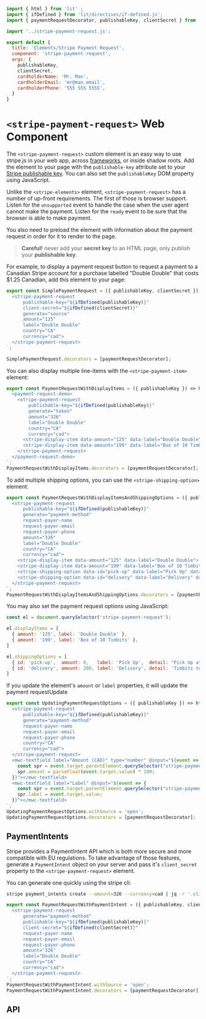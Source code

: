 ```js script
import { html } from 'lit' ;
import { ifDefined } from 'lit/directives/if-defined.js';
import { paymentRequestDecorator, publishableKey, clientSecret } from './storybook-helpers.js';

import '../stripe-payment-request.js';

export default {
  title: 'Elements/Stripe Payment Request',
  component: 'stripe-payment-request',
  args: {
    publishableKey,
    clientSecret,
    cardholderName: 'Mr. Man',
    cardholderEmail: 'mr@man.email',
    cardholderPhone: '555 555 5555',
  }
}
```

# `<stripe-payment-request>` Web Component

The `<stripe-payment-request>` custom element is an easy way to use stripe.js in your web app,
across [frameworks](/?path=/docs/framework-examples-angular--stripe-elements), or inside shadow roots.
Add the element to your page with the `publishable-key` attribute set to your
[Stripe publishable key](https://dashboard.stripe.com/account/apikeys).
You can also set the `publishableKey` DOM property using JavaScript.

Unlike the `<stripe-elements>` element, `<stripe-payment-request>` has a number of up-front requirements.
The first of those is browser support.
Listen for the `unsupported` event to handle the case when the user agent cannot make the payment.
Listen for the `ready` event to be sure that the browser is able to make payment.

You also need to preload the element with information about the payment request in order for it to render to the page.

<mwc-textfield data-arg="publishableKey" label="Publishable Key" value={publishableKey}></mwc-textfield>
<mwc-textfield data-arg="clientSecret" label="Client Secret" value={clientSecret}></mwc-textfield>

> **Careful!** never add your **secret key** to an HTML page, only publish your **publishable key**.

For example, to display a payment request button to request a payment to a Canadian Stripe account
for a purchase labelled "Double Double" that costs $1.25 Canadian, add this element to your page:

```js preview-story
export const SimplePaymentRequest = ({ publishableKey, clientSecret }) => html`
  <stripe-payment-request
      publishable-key="${ifDefined(publishableKey)}"
      client-secret="${ifDefined(clientSecret)}"
      generate="source"
      amount="125"
      label="Double Double"
      country="CA"
      currency="cad">
  </stripe-payment-request>
`;

SimplePaymentRequest.decorators = [paymentRequestDecorator];
```

You can also display multiple line-items with the `<stripe-payment-item>` element:

```js preview-story
export const PaymentRequestWithDisplayItems = ({ publishableKey }) => html`
  <payment-request-demo>
    <stripe-payment-request
        publishable-key="${ifDefined(publishableKey)}"
        generate="token"
        amount="326"
        label="Double Double"
        country="CA"
        currency="cad">
      <stripe-display-item data-amount="125" data-label="Double Double"> </stripe-display-item>
      <stripe-display-item data-amount="199" data-label="Box of 10 Timbits"> </stripe-display-item>
    </stripe-payment-request>
  </payment-request-demo>
`;
PaymentRequestWithDisplayItems.decorators = [paymentRequestDecorator];
```

To add multiple shipping options, you can use the `<stripe-shipping-option>` element:

```js preview-story
export const PaymentRequestWithDisplayItemsAndShippingOptions = ({ publishableKey }) => html`
  <stripe-payment-request
      publishable-key="${ifDefined(publishableKey)}"
      generate="payment-method"
      request-payer-name
      request-payer-email
      request-payer-phone
      amount="326"
      label="Double Double"
      country="CA"
      currency="cad">
    <stripe-display-item data-amount="125" data-label="Double Double"> </stripe-display-item>
    <stripe-display-item data-amount="199" data-label="Box of 10 Timbits"> </stripe-display-item>
    <stripe-shipping-option data-id="pick-up" data-label="Pick Up" data-detail="Pick Up at Your Local Timmy's" data-amount="0"> </stripe-shipping-option>
    <stripe-shipping-option data-id="delivery" data-label="Delivery" data-detail="Timbits to Your Door" data-amount="200"> </stripe-shipping-option>
  </stripe-payment-request>
`;
PaymentRequestWithDisplayItemsAndShippingOptions.decorators = [paymentRequestDecorator];
```

You may also set the payment request options using JavaScript:

```js
const el = document.querySelector('stripe-payment-request');

el.displayItems = [
  { amount: '125', label: 'Double Double' },
  { amount: '199', label: 'Box of 10 Timbits' },
]

el.shippingOptions = [
  { id: 'pick-up',  amount: 0,   label: 'Pick Up',  detail: "Pick Up at Your Local Timmy's" },
  { id: 'delivery', amount: 200, label: 'Delivery', detail: 'Timbits to Your Door' }
]
```

If you update the element's `amount` or `label` properties, it will update the payment requestUpdate

```js preview-story
export const UpdatingPaymentRequestOptions = ({ publishableKey }) => html`
  <stripe-payment-request
      publishable-key="${ifDefined(publishableKey)}"
      generate="payment-method"
      request-payer-name
      request-payer-email
      request-payer-phone
      country="CA"
      currency="cad">
  </stripe-payment-request>
  <mwc-textfield label="Amount (CAD)" type="number" @input="${event => {
    const spr = event.target.parentElement.querySelector("stripe-payment-request");
    spr.amount = parseFloat(event.target.value) * 100;
  }}"></mwc-textfield>
  <mwc-textfield label="Label" @input="${event => {
    const spr = event.target.parentElement.querySelector("stripe-payment-request");
    spr.label = event.target.value;
  }}"></mwc-textfield>
`;
UpdatingPaymentRequestOptions.withSource = 'open';
UpdatingPaymentRequestOptions.decorators = [paymentRequestDecorator];
```

## PaymentIntents

Stripe provides a PaymentIntent API which is both more secure and more compatible with EU regulations.
To take advantage of those features, generate a `PaymentIntent` object on your server and
pass it's `client_secret` property to the `<stripe-payment-request>` element.

You can generate one quickly using the stripe cli:

```bash
stripe payment_intents create --amount=326 --currency=cad | jq -r '.client_secret'
```

```js preview-story
export const PaymentRequestWithPaymentIntent = ({ publishableKey, clientSecret }) => html`
  <stripe-payment-request
      generate="payment-method"
      publishable-key="${ifDefined(publishableKey)}"
      client-secret="${ifDefined(clientSecret)}"
      request-payer-name
      request-payer-email
      request-payer-phone
      amount="326"
      label="Double Double"
      country="CA"
      currency="cad">
  </stripe-payment-request>
`;
PaymentRequestWithPaymentIntent.withSource = 'open';
PaymentRequestWithPaymentIntent.decorators = [paymentRequestDecorator];
```

## API

<sb-props of="stripe-payment-request"></sb-props>
